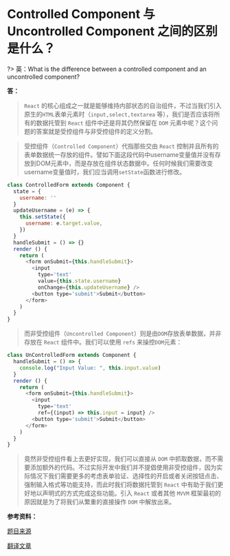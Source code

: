 # Controlled Component 与 Uncontrolled Component 之间的区别是什么？

?> 英：What is the difference between a controlled component and an uncontrolled component?

**答：**

> `React` 的核心组成之一就是能够维持内部状态的自治组件，不过当我们引入原生的`HTML`表单元素时（`input,select,textarea` 等），我们是否应该将所有的数据托管到 `React` 组件中还是将其仍然保留在 `DOM` 元素中呢？这个问题的答案就是受控组件与非受控组件的定义分割。

> 受控组件（`Controlled Component`）代指那些交由 `React` 控制并且所有的表单数据统一存放的组件。譬如下面这段代码中username变量值并没有存放到DOM元素中，而是存放在组件状态数据中。任何时候我们需要改变username变量值时，我们应当调用`setState`函数进行修改。

```js
class ControlledForm extends Component {
  state = {
    username: ''
  }
  updateUsername = (e) => {
    this.setState({
      username: e.target.value,
    })
  }
  handleSubmit = () => {}
  render () {
    return (
      <form onSubmit={this.handleSubmit}>
        <input
          type='text'
          value={this.state.username}
          onChange={this.updateUsername} />
        <button type='submit'>Submit</button>
      </form>
    )
  }
}
```

> 而非受控组件（`Uncontrolled Component`）则是由`DOM`存放表单数据，并非存放在 `React` 组件中。我们可以使用 `refs` 来操控`DOM`元素：

```js
class UnControlledForm extends Component {
  handleSubmit = () => {
    console.log("Input Value: ", this.input.value)
  }
  render () {
    return (
      <form onSubmit={this.handleSubmit}>
        <input
          type='text'
          ref={(input) => this.input = input} />
        <button type='submit'>Submit</button>
      </form>
    )
  }
}
```

> 竟然非受控组件看上去更好实现，我们可以直接从 `DOM` 中抓取数据，而不需要添加额外的代码。不过实际开发中我们并不提倡使用非受控组件，因为实际情况下我们需要更多的考虑表单验证、选择性的开启或者关闭按钮点击、强制输入格式等功能支持，而此时我们将数据托管到 `React` 中有助于我们更好地以声明式的方式完成这些功能。引入 `React` 或者其他 `MVVM` 框架最初的原因就是为了将我们从繁重的直接操作 `DOM` 中解放出来。


**参考资料：**

[题目来源](https://segmentfault.com/a/1190000008102870)

[翻译文章](https://tylermcginnis.com/react-interview-questions/)
